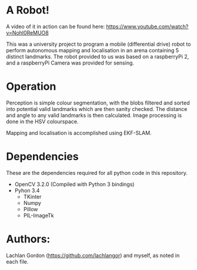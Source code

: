 # A Robot! 

A video of it in action can be found here: https://www.youtube.com/watch?v=Nohl0ReMUO8

This was a university project to program a mobile (differential drive) robot to perform
autonomous mapping and localisation in an arena containing 5 distinct landmarks. The robot
provided to us was based on a raspberryPi 2, and a raspberryPi Camera was provided for sensing.

# Operation

Perception is simple colour segmentation, with the blobs filtered and sorted into potential valid 
landmarks which are then sanity checked. The distance and angle to any valid landmarks is then calculated.
Image processing is done in the HSV colourspace.

Mapping and localisation is accomplished using EKF-SLAM.

# Dependencies

These are the dependencies required for all python code in this repository.

* OpenCV 3.2.0 (Compiled with Python 3 bindings)
* Pyhon 3.4
  * TKinter
  * Numpy
  * Pillow
  * PIL-ImageTk

# Authors:
Lachlan Gordon (https://github.com/lachlangor) and myself, as noted in each file.

